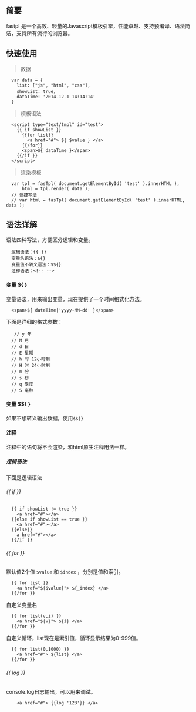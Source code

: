 ## 简要
fastpl 是一个高效、轻量的Javascript模板引擎，性能卓越、支持预编译、语法简洁，支持所有流行的浏览器。

## 快速使用
> 数据

      var data = {
      	list: ["js", "html", "css"],
      	showList: true，
      	dataTime: '2014-12-1 14:14:14'
      }
      
> 模板语法

      <script type="text/tmpl" id="test">
        {{ if showList }}
          {{for list}}
            <a href="#"> ${ $value } </a>
          {{/for}}
          <span>${ dataTime }</span>
        {{/if }}
      </script>
      
> 渲染模板

      var tpl = fasTpl( document.getElementById( 'test' ).innerHTML ),
          html = tpl.render( data );
      // 快捷写法
      // var html = fasTpl( document.getElementById( 'test' ).innerHTML, data );
      
## 语法详解
语法四种写法，方便区分逻辑和变量。

      逻辑语法：{{ }}
      变量名语法：${}
      变量值不转义语法：$${}
      注释语法：<!-- -->

#### 变量 ${ }
变量语法，用来输出变量，现在提供了一个时间格式化方法。

      <span>${ dateTime|'yyyy-MM-dd' }</span>
  
下面是详细的格式参数：
      
       // y 年
      // M 月
      // d 日
      // E 星期
      // h 时 12小时制
      // H 时 24小时制
      // m 分
      // s 秒
      // q 季度
      // S 毫秒

#### 变量 $${ }
如果不想转义输出数据，使用`$${}`

#### 注释 <!-- -->
注释中的语句将不会渲染，和html原生注释用法一样。

 <!-- <span>${ dateTime|'yyyy-MM-dd' }</span> -->

##### 逻辑语法 
下面是逻辑语法

###### {{ if }}

      {{ if showList != true }}
        <a href="#"></a>
      {{else if showList == true }}
        <a href="#"></a>
      {{else}}
        a href="#"></a>
      {{/if }}
      
###### {{ for }}
默认值2个值 `$value` 和 `$index` ，分别是值和索引。

      {{ for list }}
        <a href="${$value}"> ${_index} </a>
      {{/for }}
      
自定义变量名

      {{ for list(v,i) }}
        <a href="${v}"> ${i} </a>
      {{/for }}
      
自定义循环，list现在是索引值，循环显示结果为0-999值。

      {{ for list(0,1000) }}
        <a href="#"> ${list} </a>
      {{/for }}
      
###### {{ log }}
console.log日志输出，可以用来调试。

        <a href="#"> {{log '123'}} </a>
      
